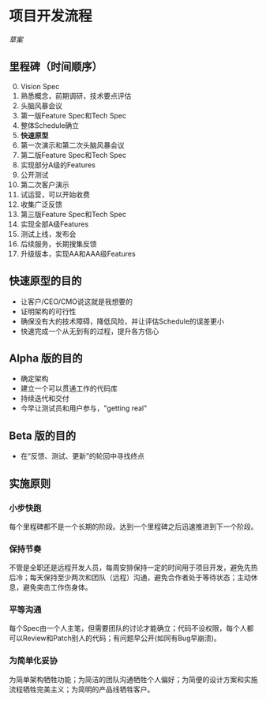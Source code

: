 # 项目开发流程
*草案*

## 里程碑（时间顺序）

0. Vision Spec
0. 熟悉概念，前期调研，技术要点评估
0. 头脑风暴会议
0. 第一版Feature Spec和Tech Spec
0. 整体Schedule确立
0. **快速原型**
0. 第一次演示和第二次头脑风暴会议
0. 第二版Feature Spec和Tech Spec
0. 实现部分A级的Features
0. 公开测试
0. 第二次客户演示
0. 试运营，可以开始收费
1. 收集广泛反馈
1. 第三版Feature Spec和Tech Spec
1. 实现全部A级Features
1. 测试上线，发布会
2. 后续服务，长期搜集反馈
2. 升级版本，实现AA和AAA级Features

## 快速原型的目的

* 让客户/CEO/CMO说这就是我想要的
* 证明架构的可行性
* 确保没有大的技术障碍，降低风险，并让评估Schedule的误差更小
* 快速完成一个从无到有的过程，提升各方信心

## Alpha 版的目的

* 确定架构
* 建立一个可以贯通工作的代码库
* 持续迭代和交付
* 今早让测试员和用户参与，"getting real"

## Beta 版的目的

* 在“反馈、测试、更新”的轮回中寻找终点

## 实施原则

### 小步快跑
每个里程碑都不是一个长期的阶段。达到一个里程碑之后迅速推进到下一个阶段。

### 保持节奏
不管是全职还是远程开发人员，每周安排保持一定的时间用于项目开发，避免先热后冷；每天保持至少两次和团队（远程）沟通，避免合作者处于等待状态；主动休息，避免突击工作伤身体。

### 平等沟通
每个Spec由一个人主笔，但需要团队的讨论才能确立；代码不设权限，每个人都可以Review和Patch别人的代码；有问题早公开(如同有Bug早崩溃)。

### 为简单化妥协
为简单架构牺牲功能；为简洁的团队沟通牺牲个人偏好；为简便的设计方案和实施流程牺牲完美主义；为简明的产品线牺牲客户。